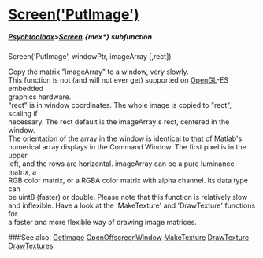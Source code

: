 # [Screen('PutImage')](Screen-PutImage) 
##### [Psychtoolbox](Psychtoolbox)>[Screen](Screen).{mex*} subfunction

Screen('PutImage', windowPtr, imageArray [,rect])

Copy the matrix "imageArray" to a window, very slowly.  
This function is not (and will not ever get) supported on [OpenGL](OpenGL)-ES embedded  
graphics hardware.  
"rect" is in window coordinates. The whole image is copied to "rect", scaling if  
necessary. The rect default is the imageArray's rect, centered in the window.  
The orientation of the array in the window is identical to that of Matlab's  
numerical array displays in the Command Window. The first pixel is in the upper  
left, and the rows are horizontal. imageArray can be a pure luminance matrix, a  
RGB color matrix, or a RGBA color matrix with alpha channel. Its data type can  
be uint8 (faster) or double. Please note that this function is relatively slow  
and inflexible. Have a look at the 'MakeTexture' and 'DrawTexture' functions for  
a faster and more flexible way of drawing image matrices.   


###See also:
[GetImage](Screen-GetImage) [OpenOffscreenWindow](Screen-OpenOffscreenWindow) [MakeTexture](Screen-MakeTexture) [DrawTexture](Screen-DrawTexture) [DrawTextures](Screen-DrawTextures)
